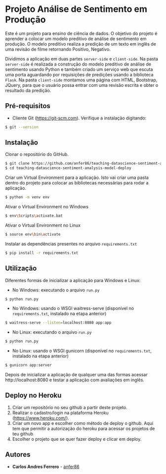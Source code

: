 # Projeto Análise de Sentimento em Produção

Este é um projeto para ensino de ciência de dados. O objetivo do projeto é aprender a colocar um modelo preditivo de análise de sentimento em produção. O modelo preditivo realiza a predição de um texto em inglês de uma revisão de filme retornando Positivo, Negativo.

Dividimos a aplicação em duas partes `server-side` e `client-side`. Na pasta `server-side` é realizada a construção do modelo preditivo de análise de sentimento usando Python e também criado um serviço web que escuta uma porta aguardando por requisições de predições usando a biblioteca `Flask`. Na pasta `client-side` montamos uma página com HTML, Bootstrap, JQuery, para que o usuário possa entrar com uma revisão escrita e obter o resultado da predição.

## Pré-requisitos

* Cliente Git (https://git-scm.com). Verifique a instalação digitando:
```bash
$ git --version
```

## Instalação

Clonar o repositório do GitHub.
```bash
$ git clone https://github.com/anfer86/teaching-datascience-sentiment-analysis-model-deploy.git
$ cd teaching-datascience-sentiment-analysis-model-deploy
```

Criar um Virtual Environment para a aplicação. Isto vai criar uma pasta dentro do projeto para colocar as bibliotecas necessárias para rodar a aplicação.
```bash
$ python -m venv env
```

Ativar o Virtual Environment no Windows
```bash
$ env\Scripts\activate.bat
```

Ativar o Virtual Environment no Linux
```bash
$ source env\bin\activate
```

Instalar as dependências presentes no arquivo `requirements.txt`
```bash
$ pip install -r requirements.txt
```

## Utilização

Diferentes formas de inicializar a aplicação para Windows e Linux:

- No Windows: executando o arquivo `run.py`
```bash
$ python run.py
```

- No Windows: usando o WSGI waitress-serve (disponível no `requirements.txt`, instalado na etapa anterior)
```bash
$ waitress-serve --listen=localhost:8080 app:app
```

- No Linux: executando o arquivo `run.py`
```bash
$ python run.py
```

- No Linux: usando o WSGI gunicorn (disponível no `requirements.txt`, instalado na etapa anterior)
```bash
$ gunicorn app:server
```

Depois de inicializar a aplicação de qualquer uma das formas acessar http://localhost:8080 e testar a aplicação com avaliações em inglês.

## Deploy no Heroku

1. Criar um repositório no seu github a partir deste projeto.
2. Realizar o cadastro/login na plataforma Heroku (https://www.heroku.com/).
3. Criar um novo app e escolher como método de deploy o github. Aqui tem que permitir a autorização do heroku para acessar os projetos de teu github
4. Escolher o projeto que se quer fazer deploy e clicar em deploy.


## Autores

* **Carlos Andres Ferrero** - [anfer86](https://github.com/anfer86)